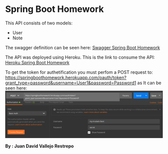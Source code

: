 # Spring Boot Homework

This API consists of two models:

 - User
 - Note

The swagger definition can be seen here: [Swagger Spring Boot Homework](https://app.swaggerhub.com/apis/jdvallejor/Homework/1.0)

 The API was deployed using Heroku. This is the link to consume the API: [Heroku Spring Boot Homework](https://springboothomework.herokuapp.com/)

 To get the token for authetification you must perfom a POST request to:
 https://springboothomework.herokuapp.com/oauth/token?grant_type=password&username=User1&password=Password1
 as It can be seen here:
 ![Screenshot](https://github.com/jdvallejor/HomeworkSpring/blob/master/Screenshot%20from%202018-03-07%2022-37-40.png)

**By : Juan David Vallejo Restrepo**
